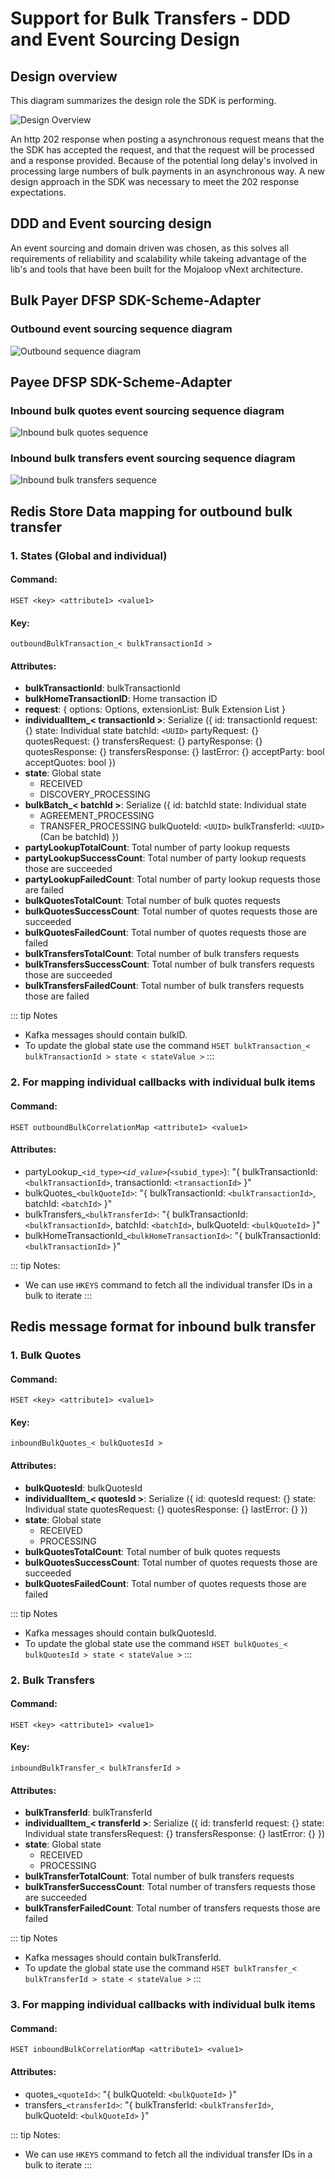 # Support for Bulk Transfers - DDD and Event Sourcing Design
## Design overview
This diagram summarizes the design role the SDK is performing.

![Design Overview](./assets/overview-drawio.png)

An http 202 response when posting a asynchronous request means that the the SDK has accepted the request, and that the request will be processed and a response provided. Because of the potential long delay's involved in processing large numbers of bulk payments in an asynchronous way. A new design approach in the SDK was necessary to meet the 202 response expectations.

## DDD and Event sourcing design
An event sourcing and domain driven was chosen, as this solves all requirements of reliability and scalability while takeing advantage of the lib's and tools that have been built for the Mojaloop vNext architecture.

## Bulk Payer DFSP SDK-Scheme-Adapter
### Outbound event sourcing sequence diagram
![Outbound sequence diagram](./assets/sequence/outbound-sequence.svg)

## Payee DFSP SDK-Scheme-Adapter
### Inbound bulk quotes event sourcing sequence diagram
![Inbound bulk quotes sequence](./assets/sequence/inbound-bulk-quotes-sequence.svg)

### Inbound bulk transfers event sourcing sequence diagram
![Inbound bulk transfers sequence](./assets/sequence/inbound-bulk-transfers-sequence.svg)


## Redis Store Data mapping for outbound bulk transfer
### 1. States (Global and individual)

#### Command:
```
HSET <key> <attribute1> <value1>
```
#### Key:
```
outboundBulkTransaction_< bulkTransactionId >
```

#### Attributes:
- **bulkTransactionId**: bulkTransactionId
- **bulkHomeTransactionID**: Home transaction ID
- **request**: {
  options: Options,
  extensionList: Bulk Extension List
}
- **individualItem_< transactionId >**: Serialize ({
  id: transactionId
  request: {}
  state: Individual state
  batchId: `<UUID>`
  partyRequest: {}
  quotesRequest: {}
  transfersRequest: {}
  partyResponse: {}
  quotesResponse: {}
  transfersResponse: {}
  lastError: {}
  acceptParty: bool
  acceptQuotes: bool
})
- **state**: Global state
  - RECEIVED
  - DISCOVERY_PROCESSING
- **bulkBatch_< batchId >**: Serialize ({
  id: batchId
  state: Individual state
  - AGREEMENT_PROCESSING
  - TRANSFER_PROCESSING
  bulkQuoteId: `<UUID>`
  bulkTransferId: `<UUID>` (Can be batchId)
})
- **partyLookupTotalCount**: Total number of party lookup requests
- **partyLookupSuccessCount**: Total number of party lookup requests those are succeeded
- **partyLookupFailedCount**: Total number of party lookup requests those are failed
- **bulkQuotesTotalCount**: Total number of bulk quotes requests
- **bulkQuotesSuccessCount**: Total number of quotes requests those are succeeded
- **bulkQuotesFailedCount**: Total number of quotes requests those are failed
- **bulkTransfersTotalCount**: Total number of bulk transfers requests
- **bulkTransfersSuccessCount**: Total number of bulk transfers requests those are succeeded
- **bulkTransfersFailedCount**: Total number of bulk transfers requests those are failed

::: tip Notes
- Kafka messages should contain bulkID.
- To update the global state use the command `HSET bulkTransaction_< bulkTransactionId > state < stateValue >`
:::

### 2. For mapping individual callbacks with individual bulk items

#### Command:
```
HSET outboundBulkCorrelationMap <attribute1> <value1>
```

#### Attributes:
- partyLookup_`<id_type>`_`<id_value>`(_`<subid_type>`): "{ bulkTransactionId: `<bulkTransactionId>`, transactionId: `<transactionId>` }"
- bulkQuotes_`<bulkQuoteId>`: "{ bulkTransactionId: `<bulkTransactionId>`, batchId: `<batchId>` }"
- bulkTransfers_`<bulkTransferId>`: "{ bulkTransactionId: `<bulkTransactionId>`, batchId: `<batchId>`, bulkQuoteId: `<bulkQuoteId>` }"
- bulkHomeTransactionId_`<bulkHomeTransactionId>`: "{ bulkTransactionId: `<bulkTransactionId>` }"

::: tip Notes:
- We can use `HKEYS` command to fetch all the individual transfer IDs in a bulk to iterate
:::

## Redis message format for inbound bulk transfer
### 1. Bulk Quotes
#### Command:
```
HSET <key> <attribute1> <value1>
```
#### Key:
```
inboundBulkQuotes_< bulkQuotesId >
```

#### Attributes:
- **bulkQuotesId**: bulkQuotesId
- **individualItem_< quotesId >**: Serialize ({
  id: quotesId
  request: {}
  state: Individual state
  quotesRequest: {}
  quotesResponse: {}
  lastError: {}
})
- **state**: Global state
  - RECEIVED
  - PROCESSING
- **bulkQuotesTotalCount**: Total number of bulk quotes requests
- **bulkQuotesSuccessCount**: Total number of quotes requests those are succeeded
- **bulkQuotesFailedCount**: Total number of quotes requests those are failed

::: tip Notes
- Kafka messages should contain bulkQuotesId.
- To update the global state use the command `HSET bulkQuotes_< bulkQuotesId > state < stateValue >`
:::

### 2. Bulk Transfers
#### Command:
```
HSET <key> <attribute1> <value1>
```
#### Key:
```
inboundBulkTransfer_< bulkTransferId >
```

#### Attributes:
- **bulkTransferId**: bulkTransferId
- **individualItem_< transferId >**: Serialize ({
  id: transferId
  request: {}
  state: Individual state
  transfersRequest: {}
  transfersResponse: {}
  lastError: {}
})
- **state**: Global state
  - RECEIVED
  - PROCESSING
- **bulkTransferTotalCount**: Total number of bulk transfers requests
- **bulkTransferSuccessCount**: Total number of transfers requests those are succeeded
- **bulkTransferFailedCount**: Total number of transfers requests those are failed

::: tip Notes
- Kafka messages should contain bulkTransferId.
- To update the global state use the command `HSET bulkTransfer_< bulkTransferId > state < stateValue >`
:::

### 3. For mapping individual callbacks with individual bulk items

#### Command:
```
HSET inboundBulkCorrelationMap <attribute1> <value1>
```

#### Attributes:
- quotes_`<quoteId>`: "{ bulkQuoteId: `<bulkQuoteId>` }"
- transfers_`<transferId>`: "{ bulkTransferId: `<bulkTransferId>`, bulkQuoteId: `<bulkQuoteId>` }"

::: tip Notes:
- We can use `HKEYS` command to fetch all the individual transfer IDs in a bulk to iterate
:::
